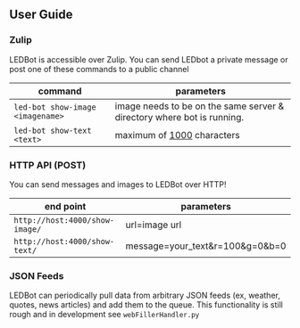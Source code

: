 User Guide
----

### Zulip

LEDBot is accessible over Zulip. You can send LEDbot a private message or post one of these commands to a public channel

| command                              | parameters         | 
| ------------------------------------ | ------------------ |
| ```led-bot show-image <imagename>``` | image needs to be on the same server & directory where bot is running.  |
| ```led-bot show-text <text>```       | maximum of [1000](https://github.com/marqsm/LED-bot/blob/master/textRenderer.py#L12) characters  |


### HTTP API (POST)

You can send messages and images to LEDBot over HTTP!

| end point                            | parameters         |
| ------------------------------------ | ------------------ |
| ```http://host:4000/show-image/```    | url=image url  |
| ```http://host:4000/show-text/```     | message=your_text&r=100&g=0&b=0  |

### JSON Feeds

LEDBot can periodically pull data from arbitrary JSON feeds (ex, weather, quotes, news articles) and add them to the queue. This functionality is still rough and in development see `webFillerHandler.py`